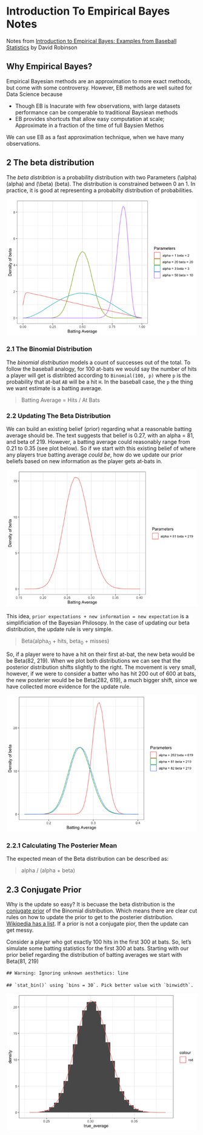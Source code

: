 Introduction To Empirical Bayes Notes
================

Notes from [Introduction to Empirical Bayes: Examples from Baseball
Statistics](http://varianceexplained.org/r/empirical-bayes-book/) by
David Robinson

## Why Empirical Bayes?

Empirical Bayesian methods are an approximation to more exact methods,
but come with some controversy. However, EB methods are well suited for
Data Science because

  - Though EB is Inacurate with few observations, with large datasets
    performance can be comperable to traditional Baysiean methods
  - EB provides shortcuts that allow easy computation at scale;
    Approximate in a fraction of the time of full Baysien Methos

We can use EB as a fast approximation technique, when we have many
observations.

## 2 The beta distribution

The *beta distribtion* is a probability distribution with two Parameters
\(\alpha\) (alpha) and \(\beta\) (beta). The distribution is constrained
between 0 an 1. In practice, it is good at representing a probabilty
distribution of probabilities.

![](main_files/figure-gfm/assorted-betas-1.png)<!-- -->

### 2.1 The Binomial Distribution

The *binomial distribution* models a count of successes out of the
total. To follow the baseball analogy, for 100 at-bats we would say the
number of hits a player will get is distribted according to
`Binomial(100, p)` where `p` is the probability that at-bat `AB` will be
a hit `H`. In the baseball case, the `p` the thing we want estimate is a
batting average.

> Batting Average = Hits / At Bats

### 2.2 Updating The Beta Distribution

We can build an existing belief (prior) regarding what a reasonable
batting average should be. The text suggests that belief is 0.27, with
an alpha = 81, and beta of 219. However, a batting average could
reasonably range from 0.21 to 0.35 (see plot below). So if we start with
this existing belief of where any players true batting average *could
be*, how do we update our prior beliefs based on new information as the
player gets at-bats in.

![](main_files/figure-gfm/beta_for_batting_averages-1.png)<!-- -->

This idea, `prior expectations + new information = new expectation` is a
simplificiation of the Bayesian Philosopy. In the case of updating our
beta distribution, the update rule is very simple.

> Beta(alpha<sub>0</sub> + hits, beta<sub>0</sub> + misses)

So, if a player were to have a hit on their first at-bat, the new beta
would be be Beta(82, 219). When we plot both distributions we can see
that the posterior distribution shifts slightly to the right. The
movement is very small, however, if we were to consider a batter who has
hit 200 out of 600 at bats, the new posterier would be be Beta(282,
619), a much bigger shift, since we have collected more evidence for the
update rule.

![](main_files/figure-gfm/update-the-betas-a-little-and-a-lot-1.png)<!-- -->

### 2.2.1 Calculating The Posterier Mean

The expected mean of the Beta distribution can be described as:

> alpha / (alpha + beta)

## 2.3 Conjugate Prior

Why is the update so easy? It is becuase the beta distribution is the
[conjugate prior](https://en.wikipedia.org/wiki/Conjugate_prior#Example)
of the Binomial distribution. Which means there are clear cut rules on
how to update the prior to get to the posterier distribution. [Wikipedia
has a
list](https://en.wikipedia.org/wiki/Conjugate_prior#Table_of_conjugate_distributions).
If a prior is not a conjugate pior, then the update can get messy.

Consider a player who got exactly 100 hits in the first 300 at bats. So,
let’s simulate some batting statistics for the first 300 at bats.
Starting with our prior belief regarding the distribution of batting
averages we start with Beta(81, 219)

    ## Warning: Ignoring unknown aesthetics: line

    ## `stat_bin()` using `bins = 30`. Pick better value with `binwidth`.

![](main_files/figure-gfm/unnamed-chunk-1-1.png)<!-- -->
